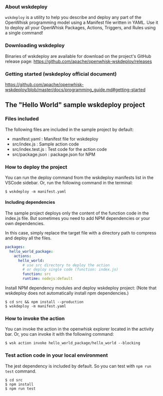 ### About wskdeploy
`wskdeploy` is a utility to help you describe and deploy any part of the OpenWhisk programming model using a Manifest file written in YAML. Use it to deploy all your OpenWhisk Packages, Actions, Triggers, and Rules using a single command!

### Downloading wskdeploy

Binaries of wskdeploy are available for download on the project's GitHub release page:
https://github.com/apache/openwhisk-wskdeploy/releases

### Getting started (wskdeploy official document)

https://github.com/apache/openwhisk-wskdeploy/blob/master/docs/programming_guide.md#getting-started


## The "Hello World" sample wskdeploy project

### Files included

The following files are included in the sample project by default:
- manifest.yaml : Manifest file for wskdeploy
- src/index.js : Sample action code
- src/index.test.js : Test code for the action code
- src/package.json : package.json for NPM

### How to deploy the project

You can run the deploy command from the wskdeploy manifests list in the VSCode sidebar. Or, run the following command in the terminal:

```
$ wskdeploy -m manifest.yaml
```

#### Including dependencies

The sample project deploys only the content of the function code in the index.js file. But sometimes you need to add NPM dependencies or your own dependencies.

In this case, simply replace the target file with a directory path to compress and deploy all the files.

```yaml
packages:
  hello_world_package:
    actions:
      hello_world:
        # use src directory to deploy the action
        # or deploy single code (function: index.js)
        function: src
        runtime: nodejs:default
```

Install NPM dependency modules and deploy wskdeploy project:
(Note that wskdeploy does not automatically install npm dependencies.)

```
$ cd src && npm install --production
$ wskdeploy -m manifest.yaml
```

### How to invoke the action

You can invoke the action in the openwhisk explorer located in the activity bar. Or, you can invoke it with the following command:

```
$ wsk action invoke hello_world_package/hello_world --blocking
```

### Test action code in your local environment

The jest dependency is included by default. So you can test with `npm run test` command.

```
$ cd src
$ npm install
$ npm run test
```